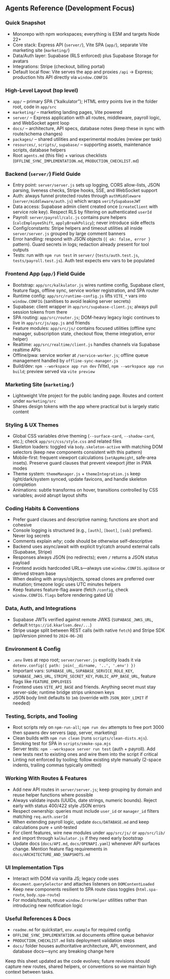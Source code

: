 ## Agents Reference (Development Focus)

### Quick Snapshot
- Monorepo with npm workspaces; everything is ESM and targets Node 22+
- Core stack: Express API (`server/`), Vite SPA (`app/`), separate Vite marketing site (`marketing/`)
- Data/Auth layer: Supabase (RLS enforced) plus Supabase Storage for avatars
- Integrations: Stripe (checkout, billing portal)
- Default local flow: Vite serves the app and proxies `/api` → Express; production hits API directly via `window.CONFIG`

### High-Level Layout (top level)
- `app/` – primary SPA (“kalkulator”); HTML entry points live in the folder root, code in `app/src`
- `marketing/` – marketing landing pages, Vite powered
- `server/` – Express application with all routes, middleware, payroll logic, and WebSocket agent loop
- `docs/` – architecture, API specs, database notes (keep these in sync with route/schema changes)
- `packages/` – shared utilities and experimental modules (review per task)
- `resources/`, `scripts/`, `supabase/` – supporting assets, maintenance scripts, database helpers
- Root `agents.md` (this file) + various checklists (`OFFLINE_SYNC_IMPLEMENTATION.md`, `PRODUCTION_CHECKLIST.md`)

### Backend (`server/`) Field Guide
- Entry point: `server/server.js` sets up logging, CORS allow-lists, JSON parsing, liveness checks, Stripe hooks, SSE, and WebSocket support
- Auth: always funnel protected routes through `authMiddleware` (`server/middleware/auth.js`) which wraps `verifySupabaseJWT`
- Data access: Supabase admin client created once (`createClient` with service role key). Respect RLS by filtering on authenticated `userId`
- Payroll: `server/payroll/calc.js` contains pure helpers (`calcEmployeeShift`, `applyBreakPolicy`); never introduce side effects
- Config/constants: Stripe helpers and timeout utilities all inside `server/server.js` grouped by large comment banners
- Error handling: respond with JSON objects (`{ ok: false, error }` pattern). Guard secrets in logs; redaction already present for tool outputs
- Tests: run with `npm run test` in `server/` (`tests/auth.test.js`, `tests/payroll.test.js`). Auth test expects env vars to be populated

### Frontend App (`app/`) Field Guide
- Bootstrap: `app/src/kalkulator.js` wires runtime config, Supabase client, feature flags, offline sync, service worker registration, and SPA router
- Runtime config: `app/src/runtime-config.js` lifts `VITE_*` vars into `window.CONFIG` (sanitises to avoid leaking server secrets)
- Supabase: client wrapper in `app/src/supabase-client.js`; always pull session tokens from there
- SPA routing: `app/src/router.js`; DOM-heavy legacy logic continues to live in `app/src/js/app.js` and friends
- Feature modules: `app/src/js/` contains focused utilities (offline sync manager, subscription state, checkout flow, theme integration, error helper)
- Realtime: `app/src/realtime/client.js` handles channels via Supabase realtime APIs
- Offline/pwa: service worker at `/service-worker.js`; offline queue management handled by `offline-sync-manager.js`
- Build/dev: `npm --workspace app run dev` (Vite), `npm --workspace app run build`; preview served via `vite preview`

### Marketing Site (`marketing/`)
- Lightweight Vite project for the public landing page. Routes and content under `marketing/src`
- Shares design tokens with the app where practical but is largely static content

### Styling & UX Themes
- Global CSS variables drive theming (`--surface-card`, `--shadow-card`, etc.); check `app/src/css/style.css` and related files
- Skeleton loaders: toggled via `body.skeleton-active` with matching DOM selectors (keep new components consistent with this pattern)
- Mobile-first: frequent viewport calculations (`setAppHeight`, safe-area insets). Preserve guard clauses that prevent viewport jitter in PWA modes
- Theme system: `themeManager.js` + `themeIntegration.js` keep light/dark/system synced, update favicons, and handle skeleton completion
- Animations: subtle transforms on hover, transitions controlled by CSS variables; avoid abrupt layout shifts

### Coding Habits & Conventions
- Prefer guard clauses and descriptive naming; functions are short and cohesive
- Console logging is structured (e.g., `[auth]`, `[boot]`, `[sub]` prefixes). Never log secrets
- Comments explain *why*; code should be otherwise self-descriptive
- Backend uses async/await with explicit try/catch around external calls (Supabase, Stripe)
- Responses always JSON (no redirects); even `/` returns a JSON status payload
- Frontend avoids hardcoded URLs—always use `window.CONFIG.apiBase` or derived stream base
- When dealing with arrays/objects, spread clones are preferred over mutation; timezone logic uses UTC minutes helpers
- Keep features feature-flag aware (fetch `/config`, check `window.CONFIG.flags` before rendering gated UI)

### Data, Auth, and Integrations
- Supabase JWTs verified against remote JWKS (`SUPABASE_JWKS_URL`, default `https://id.kkarlsen.dev/...`)
- Stripe usage split between REST calls (with native `fetch`) and Stripe SDK (apiVersion pinned to `2024-06-20`)

### Environment & Config
- `.env` lives at repo root; `server/server.js` explicitly loads it via `dotenv.config({ path: join(__dirname, '..', '.env') })`
- Important vars: `SUPABASE_URL`, `SUPABASE_SERVICE_ROLE_KEY`, `SUPABASE_JWKS_URL`, `STRIPE_SECRET_KEY`, `PUBLIC_APP_BASE_URL`, feature flags like `FEATURE_EMPLOYEES`
- Frontend uses `VITE_API_BASE` and friends. Anything secret must stay server-side; runtime bridge strips unknown keys
- JSON body limit defaults to `1mb` (override with `JSON_BODY_LIMIT` if needed)

### Testing, Scripts, and Tooling
- Root scripts rely on `npm-run-all`; `npm run dev` attempts to free port 3000 then spawns dev servers (app, server, marketing)
- Clean builds with `npm run clean` (runs `scripts/clean-dists.mjs`). Smoking test for SPA in `scripts/smoke-spa.mjs`
- Server tests: `npm --workspace server run test` (auth + payroll). Add new tests next to existing ones and wire them into the script if critical
- Linting not enforced by tooling; follow existing style manually (2-space indents, trailing commas typically omitted)

### Working With Routes & Features
- Add new API routes in `server/server.js`; keep grouping by domain and reuse helper functions where possible
- Always validate inputs (UUIDs, date strings, numeric bounds). Reject early with status 400/422 style JSON errors
- Respect ownership: queries must include `user_id` or `manager_id` filters matching `req.auth.userId`
- When extending payroll logic, update `docs/DATABASE.md` and keep calculations pure + unit-tested
- For client features, wire new modules under `app/src/js/` or `app/src/lib/` and import through `kalkulator.js` if they need early bootstrap
- Update docs (`docs/API.md`, `docs/OPENAPI.yaml`) whenever API surfaces change. Mention feature flag requirements in `docs/ARCHITECTURE_AND_SNAPSHOTS.md`

### UI Implementation Tips
- Interact with DOM via vanilla JS; legacy code uses `document.querySelector` and attaches listeners on `DOMContentLoaded`
- Keep new components resilient to SPA route class toggles (`html.spa-route`, `body.spa-route`)
- For modals/toasts, reuse `window.ErrorHelper` utilities rather than introducing new notification logic

### Useful References & Docs
- `readme.md` for quickstart, `env.example` for required config
- `OFFLINE_SYNC_IMPLEMENTATION.md` documents offline queue behavior
- `PRODUCTION_CHECKLIST.md` lists deployment validation steps
- `docs/` folder houses authoritative architecture, API, environment, and database docs—sync any breaking change here

Keep this sheet updated as the code evolves; future revisions should capture new routes, shared helpers, or conventions so we maintain high context between tasks.
